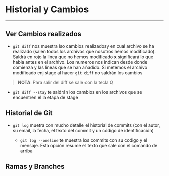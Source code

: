 # Historial  y Cambios
---
## Ver Cambios realizados

- `git diff` nos muestra lso cambios realizadosy en cual archivo se ha realizado (salen todos los archivos que nosotros hemos modificado). Saldrá en rojo la linea que no hemos modificado **x** significará lo que habia antes en el archivo.
Los numeros nos indican desde donde comienza y las lineas que se han añadido.
Si metemos el archivo modificado enj stage al hacer `git diff` no saldrán los cambios
> **NOTA**: Para salir del diff se sale con la tecla *Q*

- `git diff --stay` te saldrán los cambios en los archivos que se encuentren el la etapa de stage

## Historial de Git
- `git log` muetra con mucho detalle el historial de commits (con el autor, su email, la fecha, el texto del commit y un código de identificación)

    - `git log --oneline` te muestra los commits con su codigo y el mensaje. Esta opción resume el texto que sale con el comando de arriba

## Ramas  y Branches